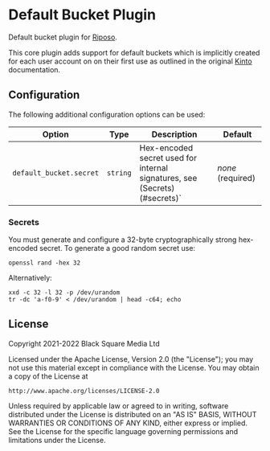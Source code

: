 # Default Bucket Plugin

Default bucket plugin for [Riposo](https://github.com/riposo/riposo).

This core plugin adds support for default buckets which is implicitly created for
each user account on on their first use as outlined in the original
[Kinto](https://docs.kinto-storage.org/en/latest/api/1.x/buckets.html#personal-bucket-default)
documentation.

## Configuration

The following additional configuration options can be used:

| Option                  | Type     | Description                                                               | Default           |
| ----------------------- | -------- | ------------------------------------------------------------------------- | ----------------- |
| `default_bucket.secret` | `string` | Hex-encoded secret used for internal signatures, see (Secrets)(#secrets)` | _none_ (required) |

### Secrets

You must generate and configure a 32-byte cryptographically strong hex-encoded secret. To generate a good random secret use:

```shell
openssl rand -hex 32
```

Alternatively:

```shell
xxd -c 32 -l 32 -p /dev/urandom
tr -dc 'a-f0-9' < /dev/urandom | head -c64; echo
```

## License

Copyright 2021-2022 Black Square Media Ltd

Licensed under the Apache License, Version 2.0 (the "License");
you may not use this material except in compliance with the License.
You may obtain a copy of the License at

    http://www.apache.org/licenses/LICENSE-2.0

Unless required by applicable law or agreed to in writing, software
distributed under the License is distributed on an "AS IS" BASIS,
WITHOUT WARRANTIES OR CONDITIONS OF ANY KIND, either express or implied.
See the License for the specific language governing permissions and
limitations under the License.
